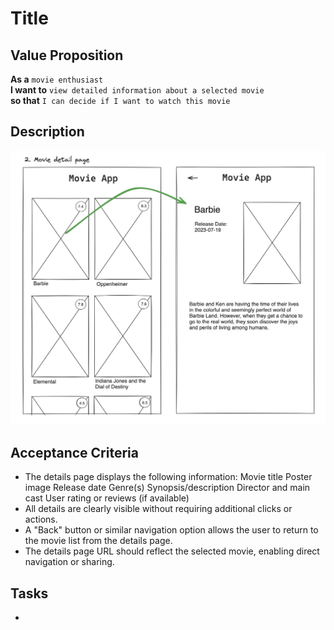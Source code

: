 # Title

## Value Proposition

**As a** `movie enthusiast` <br>
**I want to** `view detailed information about a selected movie` <br>
**so that** `I can decide if I want to watch this movie` <br>

## Description

![wireframe](./assets/scribble-movie-details-page.png)

## Acceptance Criteria

- The details page displays the following information:
  Movie title
  Poster image
  Release date
  Genre(s)
  Synopsis/description
  Director and main cast
  User rating or reviews (if available)
- All details are clearly visible without requiring additional clicks or actions.
- A "Back" button or similar navigation option allows the user to return to the movie list from the details page.
- The details page URL should reflect the selected movie, enabling direct navigation or sharing.

## Tasks

-
